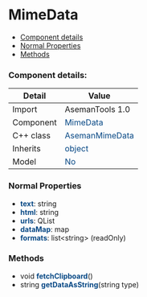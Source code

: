 # MimeData

 * [Component details](#component-details)
 * [Normal Properties](#normal-properties)
 * [Methods](#methods)


### Component details:

|Detail|Value|
|------|-----|
|Import|AsemanTools 1.0|
|Component|<font color='#074885'>MimeData</font>|
|C++ class|<font color='#074885'>AsemanMimeData</font>|
|Inherits|<font color='#074885'>object</font>|
|Model|<font color='#074885'>No</font>|


### Normal Properties

* <font color='#074885'><b>text</b></font>: string
* <font color='#074885'><b>html</b></font>: string
* <font color='#074885'><b>urls</b></font>: QList<QUrl>
* <font color='#074885'><b>dataMap</b></font>: map
* <font color='#074885'><b>formats</b></font>: list&lt;string&gt; (readOnly)


### Methods

 * void <font color='#074885'><b>fetchClipboard</b></font>()
 * string <font color='#074885'><b>getDataAsString</b></font>(string type)



